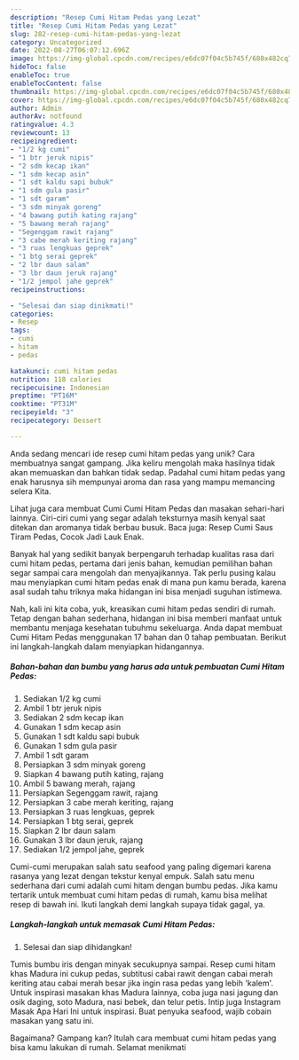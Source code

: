 ```yaml
---
description: "Resep Cumi Hitam Pedas yang Lezat"
title: "Resep Cumi Hitam Pedas yang Lezat"
slug: 282-resep-cumi-hitam-pedas-yang-lezat
category: Uncategorized
date: 2022-08-27T06:07:12.696Z
image: https://img-global.cpcdn.com/recipes/e6dc07f04c5b745f/680x482cq70/cumi-hitam-pedas-foto-resep-utama.jpg
hideToc: false
enableToc: true
enableTocContent: false
thumbnail: https://img-global.cpcdn.com/recipes/e6dc07f04c5b745f/680x482cq70/cumi-hitam-pedas-foto-resep-utama.jpg
cover: https://img-global.cpcdn.com/recipes/e6dc07f04c5b745f/680x482cq70/cumi-hitam-pedas-foto-resep-utama.jpg
author: Admin
authorAv: notfound
ratingvalue: 4.3
reviewcount: 13
recipeingredient:
- "1/2 kg cumi"
- "1 btr jeruk nipis"
- "2 sdm kecap ikan"
- "1 sdm kecap asin"
- "1 sdt kaldu sapi bubuk"
- "1 sdm gula pasir"
- "1 sdt garam"
- "3 sdm minyak goreng"
- "4 bawang putih kating rajang"
- "5 bawang merah rajang"
- "Segenggam rawit rajang"
- "3 cabe merah keriting rajang"
- "3 ruas lengkuas geprek"
- "1 btg serai geprek"
- "2 lbr daun salam"
- "3 lbr daun jeruk rajang"
- "1/2 jempol jahe geprek"
recipeinstructions:

- "Selesai dan siap dinikmati!"
categories:
- Resep
tags:
- cumi
- hitam
- pedas

katakunci: cumi hitam pedas 
nutrition: 118 calories
recipecuisine: Indonesian
preptime: "PT16M"
cooktime: "PT31M"
recipeyield: "3"
recipecategory: Dessert

---
```





Anda sedang mencari ide resep cumi hitam pedas yang unik? Cara membuatnya sangat gampang. Jika keliru mengolah maka hasilnya tidak akan memuaskan dan bahkan tidak sedap. Padahal cumi hitam pedas yang enak harusnya sih mempunyai aroma dan rasa yang mampu memancing selera Kita.





Lihat juga cara membuat Cumi Cumi Hitam Pedas dan masakan sehari-hari lainnya. Ciri-ciri cumi yang segar adalah teksturnya masih kenyal saat ditekan dan aromanya tidak berbau busuk. Baca juga: Resep Cumi Saus Tiram Pedas, Cocok Jadi Lauk Enak.

Banyak hal yang sedikit banyak berpengaruh terhadap kualitas rasa dari cumi hitam pedas, pertama dari jenis bahan, kemudian pemilihan bahan segar sampai cara mengolah dan menyajikannya. Tak perlu pusing kalau mau menyiapkan cumi hitam pedas enak di mana pun kamu berada, karena asal sudah tahu triknya maka hidangan ini bisa menjadi suguhan istimewa.






Nah, kali ini kita coba, yuk, kreasikan cumi hitam pedas sendiri di rumah. Tetap dengan bahan sederhana, hidangan ini bisa memberi manfaat untuk membantu menjaga kesehatan tubuhmu sekeluarga. Anda dapat membuat Cumi Hitam Pedas menggunakan 17 bahan dan 0 tahap pembuatan. Berikut ini langkah-langkah dalam menyiapkan hidangannya.

<!--inarticleads1-->

##### Bahan-bahan dan bumbu yang harus ada untuk pembuatan Cumi Hitam Pedas:

1. Sediakan 1/2 kg cumi
1. Ambil 1 btr jeruk nipis
1. Sediakan 2 sdm kecap ikan
1. Gunakan 1 sdm kecap asin
1. Gunakan 1 sdt kaldu sapi bubuk
1. Gunakan 1 sdm gula pasir
1. Ambil 1 sdt garam
1. Persiapkan 3 sdm minyak goreng
1. Siapkan 4 bawang putih kating, rajang
1. Ambil 5 bawang merah, rajang
1. Persiapkan Segenggam rawit, rajang
1. Persiapkan 3 cabe merah keriting, rajang
1. Persiapkan 3 ruas lengkuas, geprek
1. Persiapkan 1 btg serai, geprek
1. Siapkan 2 lbr daun salam
1. Gunakan 3 lbr daun jeruk, rajang
1. Sediakan 1/2 jempol jahe, geprek


Cumi-cumi merupakan salah satu seafood yang paling digemari karena rasanya yang lezat dengan tekstur kenyal empuk. Salah satu menu sederhana dari cumi adalah cumi hitam dengan bumbu pedas. Jika kamu tertarik untuk membuat cumi hitam pedas di rumah, kamu bisa melihat resep di bawah ini. Ikuti langkah demi langkah supaya tidak gagal, ya. 

<!--inarticleads2-->

##### Langkah-langkah untuk memasak Cumi Hitam Pedas:


1. Selesai dan siap dihidangkan!

Tumis bumbu iris dengan minyak secukupnya sampai. Resep cumi hitam khas Madura ini cukup pedas, subtitusi cabai rawit dengan cabai merah keriting atau cabai merah besar jika ingin rasa pedas yang lebih &#39;kalem&#39;. Untuk inspirasi masakan khas Madura lainnya, coba juga nasi jagung dan osik daging, soto Madura, nasi bebek, dan telur petis. Intip juga Instagram Masak Apa Hari Ini untuk inspirasi. Buat penyuka seafood, wajib cobain masakan yang satu ini. 

Bagaimana? Gampang kan? Itulah cara membuat cumi hitam pedas yang bisa kamu lakukan di rumah. Selamat menikmati
